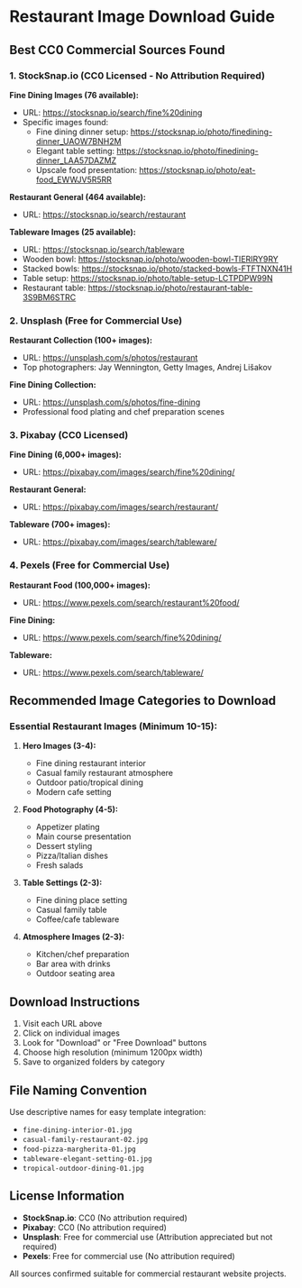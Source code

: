 # Restaurant Image Download Guide

## Best CC0 Commercial Sources Found

### 1. StockSnap.io (CC0 Licensed - No Attribution Required)

**Fine Dining Images (76 available):**
- URL: https://stocksnap.io/search/fine%20dining
- Specific images found:
  - Fine dining dinner setup: https://stocksnap.io/photo/finedining-dinner_UAOW7BNH2M
  - Elegant table setting: https://stocksnap.io/photo/finedining-dinner_LAA57DAZMZ
  - Upscale food presentation: https://stocksnap.io/photo/eat-food_EWWJV5R5RR

**Restaurant General (464 available):**
- URL: https://stocksnap.io/search/restaurant

**Tableware Images (25 available):**
- URL: https://stocksnap.io/search/tableware
- Wooden bowl: https://stocksnap.io/photo/wooden-bowl-TIERIRY9RY
- Stacked bowls: https://stocksnap.io/photo/stacked-bowls-FTFTNXN41H
- Table setup: https://stocksnap.io/photo/table-setup-LCTPDPW99N
- Restaurant table: https://stocksnap.io/photo/restaurant-table-3S9BM6STRC

### 2. Unsplash (Free for Commercial Use)

**Restaurant Collection (100+ images):**
- URL: https://unsplash.com/s/photos/restaurant
- Top photographers: Jay Wennington, Getty Images, Andrej Lišakov

**Fine Dining Collection:**
- URL: https://unsplash.com/s/photos/fine-dining
- Professional food plating and chef preparation scenes

### 3. Pixabay (CC0 Licensed)

**Fine Dining (6,000+ images):**
- URL: https://pixabay.com/images/search/fine%20dining/

**Restaurant General:**
- URL: https://pixabay.com/images/search/restaurant/

**Tableware (700+ images):**
- URL: https://pixabay.com/images/search/tableware/

### 4. Pexels (Free for Commercial Use)

**Restaurant Food (100,000+ images):**
- URL: https://www.pexels.com/search/restaurant%20food/

**Fine Dining:**
- URL: https://www.pexels.com/search/fine%20dining/

**Tableware:**
- URL: https://www.pexels.com/search/tableware/

## Recommended Image Categories to Download

### Essential Restaurant Images (Minimum 10-15):

1. **Hero Images (3-4):**
   - Fine dining restaurant interior
   - Casual family restaurant atmosphere
   - Outdoor patio/tropical dining
   - Modern cafe setting

2. **Food Photography (4-5):**
   - Appetizer plating
   - Main course presentation
   - Dessert styling
   - Pizza/Italian dishes
   - Fresh salads

3. **Table Settings (2-3):**
   - Fine dining place setting
   - Casual family table
   - Coffee/cafe tableware

4. **Atmosphere Images (2-3):**
   - Kitchen/chef preparation
   - Bar area with drinks
   - Outdoor seating area

## Download Instructions

1. Visit each URL above
2. Click on individual images
3. Look for "Download" or "Free Download" buttons
4. Choose high resolution (minimum 1200px width)
5. Save to organized folders by category

## File Naming Convention

Use descriptive names for easy template integration:
- `fine-dining-interior-01.jpg`
- `casual-family-restaurant-02.jpg`
- `food-pizza-margherita-01.jpg`
- `tableware-elegant-setting-01.jpg`
- `tropical-outdoor-dining-01.jpg`

## License Information

- **StockSnap.io**: CC0 (No attribution required)
- **Pixabay**: CC0 (No attribution required)  
- **Unsplash**: Free for commercial use (Attribution appreciated but not required)
- **Pexels**: Free for commercial use (No attribution required)

All sources confirmed suitable for commercial restaurant website projects.
